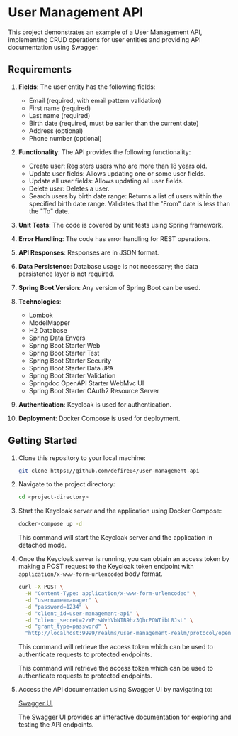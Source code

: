 # User Management API

This project demonstrates an example of a User Management API, implementing CRUD operations for user entities and providing API documentation using Swagger.

## Requirements

1. **Fields**: The user entity has the following fields:
   - Email (required, with email pattern validation)
   - First name (required)
   - Last name (required)
   - Birth date (required, must be earlier than the current date)
   - Address (optional)
   - Phone number (optional)
   
2. **Functionality**: The API provides the following functionality:
   - Create user: Registers users who are more than 18 years old.
   - Update user fields: Allows updating one or some user fields.
   - Update all user fields: Allows updating all user fields.
   - Delete user: Deletes a user.
   - Search users by birth date range: Returns a list of users within the specified birth date range. Validates that the "From" date is less than the "To" date.

3. **Unit Tests**: The code is covered by unit tests using Spring framework.

4. **Error Handling**: The code has error handling for REST operations.

5. **API Responses**: Responses are in JSON format.

6. **Data Persistence**: Database usage is not necessary; the data persistence layer is not required.

7. **Spring Boot Version**: Any version of Spring Boot can be used.

8. **Technologies**:
   - Lombok
   - ModelMapper
   - H2 Database
   - Spring Data Envers
   - Spring Boot Starter Web
   - Spring Boot Starter Test
   - Spring Boot Starter Security
   - Spring Boot Starter Data JPA
   - Spring Boot Starter Validation
   - Springdoc OpenAPI Starter WebMvc UI
   - Spring Boot Starter OAuth2 Resource Server
 
10. **Authentication**: Keycloak is used for authentication.

11. **Deployment**: Docker Compose is used for deployment.

## Getting Started

1. Clone this repository to your local machine:

    ```bash
    git clone https://github.com/defire04/user-management-api
    ```

2. Navigate to the project directory:

    ```bash
    cd <project-directory>
    ```

3. Start the Keycloak server and the application using Docker Compose:

    ```bash
    docker-compose up -d
    ```

    This command will start the Keycloak server and the application in detached mode.

4. Once the Keycloak server is running, you can obtain an access token by making a POST request to the Keycloak token endpoint with `application/x-www-form-urlencoded` body format.

    ```bash
    curl -X POST \
      -H "Content-Type: application/x-www-form-urlencoded" \
      -d "username=manager" \
      -d "password=1234" \
      -d "client_id=user-management-api" \
      -d "client_secret=2zWPrsWvhVbNTB9hz3QhcPOWTibL8JsL" \
      -d "grant_type=password" \
      "http://localhost:9999/realms/user-management-realm/protocol/openid-connect/token"
    ```

    This command will retrieve the access token which can be used to authenticate requests to protected endpoints.


    This command will retrieve the access token which can be used to authenticate requests to protected endpoints.

5. Access the API documentation using Swagger UI by navigating to:

    [Swagger UI](http://localhost:8080/swagger-ui/index.html?continue#/)

    The Swagger UI provides an interactive documentation for exploring and testing the API endpoints.


